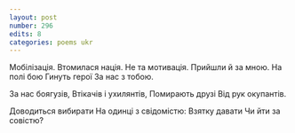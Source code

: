 ```yaml
---
layout: post
number: 296
edits: 8
categories: poems ukr
---
```


Мобілізація.
Втомилася нація. 
Не та мотивація. 
Прийшли й за мною.
На полі бою 
Гинуть герої 
За нас з тобою.

За нас боягузів,
Втікачів і ухилянтів,
Помирають друзі 
Від рук окупантів. 

Доводиться вибирати
На одинці з свідомістю:
Взятку давати
Чи йти за совістю?
